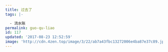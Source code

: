 ```yaml
---
title: 过去了
tags: |-

  - 流水账
permalink: guo-qu-liao
id: 117
updated: '2017-08-23 12:52:59'
image: 'http://cdn.4zen.top/image/3/22/ab7a43fbc13272006e4ba87e37c89.jpg'
---
```


<div id="wrap" class="my-map">
		<div id="mapContainer"></div>
	</div>
	<script src="//webapi.amap.com/maps?v=1.3&key=8325164e247e15eea68b59e89200988b"></script>
	<script>
	!function(){
		var infoWindow, map, level = 13,
			center = {lng: 104.771593, lat: 29.334865},
			features = [{type: "Polyline", name: "", desc: "", strokeWeight: 5, strokeColor: "#F0202F", strokeOpacity: 0.86, lnglat: [{lng: 104.777089, lat: 29.325357}, {lng: 104.780779, lat: 29.325282}, {lng: 104.784728, lat: 29.326554}, {lng: 104.788848, lat: 29.326629}, {lng: 104.791337, lat: 29.327826}, {lng: 104.788676, lat: 29.329921}, {lng: 104.788333, lat: 29.332765}, {lng: 104.786015, lat: 29.33703}, {lng: 104.785843, lat: 29.340472}, {lng: 104.782582, lat: 29.346607}, {lng: 104.781895, lat: 29.347205}, {lng: 104.764557, lat: 29.341818}, {lng: 104.762326, lat: 29.338526}, {lng: 104.761725, lat: 29.335159}, {lng: 104.757863, lat: 29.333214}, {lng: 104.755631, lat: 29.333663}, {lng: 104.754146, lat: 29.334022}, {lng: 104.748266, lat: 29.331964}, {lng: 104.75406, lat: 29.328223}, {lng: 104.762514, lat: 29.326839}, {lng: 104.769038, lat: 29.325828}, {lng: 104.773029, lat: 29.326352}, {lng: 104.777191, lat: 29.325305}]}];

		function loadFeatures(){
			for(var feature, data, i = 0, len = features.length, j, jl, path; i < len; i++){
				data = features[i];
				switch(data.type){
					case "Marker":
						feature = new AMap.Marker({ map: map, position: new AMap.LngLat(data.lnglat.lng, data.lnglat.lat),
							zIndex: 3, extData: data, offset: new AMap.Pixel(data.offset.x, data.offset.y), title: data.name,
							content: '<div class="icon icon-' + data.icon + ' icon-'+ data.icon +'-' + data.color +'"></div>' });
						break;
					case "Polyline":
						for(j = 0, jl = data.lnglat.length, path = []; j < jl; j++){
							path.push(new AMap.LngLat(data.lnglat[j].lng, data.lnglat[j].lat));
						}
						feature = new AMap.Polyline({ map: map, path: path, extData: data, zIndex: 2,
							strokeWeight: data.strokeWeight, strokeColor: data.strokeColor, strokeOpacity: data.strokeOpacity });
						break;
					case "Polygon":
						for(j = 0, jl = data.lnglat.length, path = []; j < jl; j++){
							path.push(new AMap.LngLat(data.lnglat[j].lng, data.lnglat[j].lat));
						}
						feature = new AMap.Polygon({ map: map, path: path, extData: data, zIndex: 1,
							strokeWeight: data.strokeWeight, strokeColor: data.strokeColor, strokeOpacity: data.strokeOpacity,
							fillColor: data.fillColor, fillOpacity: data.fillOpacity });
						break;
					default: feature = null;
				}
				if(feature){ AMap.event.addListener(feature, "click", mapFeatureClick); }
			}
		}

		function mapFeatureClick(e){
			if(!infoWindow){ infoWindow = new AMap.InfoWindow({autoMove: true}); }
			var extData = e.target.getExtData();
			infoWindow.setContent("<h5>" + extData.name + "</h5><div>" + extData.desc + "</div>");
			infoWindow.open(map, e.lnglat);
		}

		map = new AMap.Map("mapContainer", {center: new AMap.LngLat(center.lng, center.lat), level: level, keyboardEnable: false, dragEnable: false, doubleClickZoom: false});
		
		loadFeatures();

		map.on('complete', function(){
			map.plugin(["AMap.ToolBar"], function(){
				map.addControl(new AMap.ToolBar);
			});	
		})
		
	}();
	</script>

有些日子没写博客了，这段时间发生了太多事情。感觉所有的事情纠缠在一起就和一个扯不清的毛线球一样，为了理清楚这些琐事感觉整个人都块崩溃了，自己内心也很自责。

我平时是住在公司三楼的，当时我发现起火是实在房间里闻到了烧焦的味道，瞬间就想起自己点的蚊香，当时立马重下楼打算灭火，到办公室的时候发现我坐的地方基本上已经都烧起来了，但是还没烧到门口。当时拿着水盆接了一盆水浇了之后发现一点用也没有，慌慌张张的跑下楼去找人帮忙。

我们办公室原本租借的是一层楼，还好发现火情即时，公司对面我经常去吃宵夜的烧烤摊老板帮我报的火警，消防队即时赶到把货灭了，只烧掉了其中一间房间。损失其实还能接受，但是很多重要的资料比如很重要的税票、和一些供货商的来往票据也都在火灾里灰飞烟灭了，这些东西整理起来很复杂，税票烧毁后得去税务局说明，还得把遗失的发票登报说明，而且还有罚款。我和另外一个同事的电脑也完了，硬盘被烧的不成样，虽然后来去电脑城修电脑的时候说有可能恢复，但是后来还是放弃了。索性是公司的总服务器硬盘没出问题，但是主板似乎出了问题，重新搭建了临时的服务器后返厂维修了，今天打电话询问说明天会有正式的结果出来。如果不维修我打算用之前没出问题的cpu和内存重新买块主板整个服务器了。

![](http://cdn.4zen.top/image/9/76/529a0714fc02dc8bf40d690803aef.jpg)

第二天开始我们就开始清理了整个房间剩下的资料，索性还有一部分东西没有烧毁。整个办公室搬到了临近的一个房间用来临时办公。不过办公室外的过道外被烟子熏得乌黑，看样子是需要重新找人来刷漆处理了。

现在基本上已经弄的差不多了，房间已经整理干净，恢复正常的办公了。

![](http://cdn.4zen.top/image/9/59/e90c2b36aef32b19178c3d25998a6.jpg)

心里感慨蛮多的，也不知道怎么来说，只能说以我为戒把。